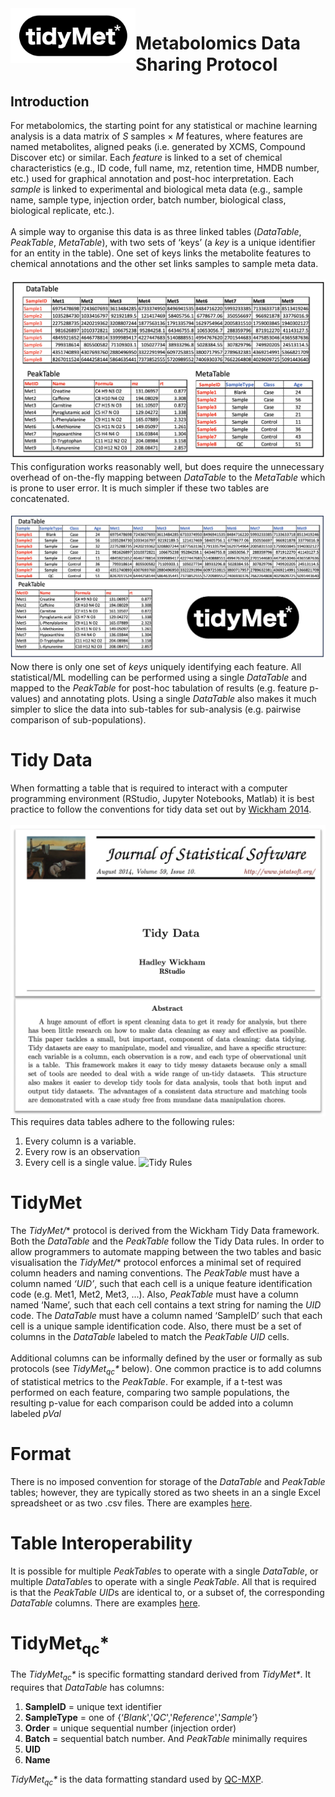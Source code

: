 <img src="res/TidyMet.png" width="200" style="float:left">

# Metabolomics Data Sharing Protocol

## Introduction
For metabolomics, the starting point for any statistical or machine learning analysis is a data matrix of *S* samples &#215; *M* features, where features are named metabolites, aligned peaks (i.e. generated by XCMS, Compound Discover etc) or similar. Each *feature* is linked to a set of chemical characteristics (e.g., ID code, full name, mz, retention time, HMDB number, etc.) used for graphical annotation and post-hoc interpretation. Each *sample* is linked to experimental and biological meta data (e.g., sample name, sample type, injection order, batch number, biological class, biological replicate, etc.). 
<br />
<br />
A simple way to organise this data is as three linked tables (*DataTable*, *PeakTable*, *MetaTable*), with two sets of ‘keys’ (a *key* is a unique identifier for an entity in the table). One set of keys links the metabolite features to chemical annotations and the other set links samples to sample meta data.
<br />
<br />
![Three table format](res/ThreeTables.png)
This configuration works reasonably well, but does require the unnecessary overhead of on-the-fly mapping between *DataTable* to the *MetaTable* which is prone to user error. It is much simpler if these two tables are concatenated.
<br />
<br />
![Two table format](res/TwoTables.png)
Now there is only one set of *keys* uniquely identifying each feature. All statistical/ML modelling can be performed using a single *DataTable* and mapped to the *PeakTable* for post-hoc tabulation of results (e.g. feature p-values) and annotating plots. Using a single *DataTable* also makes it much simpler to slice the data into sub-tables for sub-analysis (e.g. pairwise comparison of sub-populations).
# Tidy Data
When formatting a table that is required to interact with a  computer programming environment (RStudio, Jupyter Notebooks, Matlab) it is best practice to follow the conventions for tidy data set out by [Wickham 2014](https://www.jstatsoft.org/article/view/v059i10).
<br />
<br />
<img src="res/Wickham.png" width="600" style="float:left">
<br />
<br />
This requires data tables adhere to the following rules:
1. Every column is a variable.
2. Every row is an observation
3. Every cell is a single value.
![Tidy Rules](res/TidyRules.png)
# TidyMet
The *TidyMet/** protocol is derived from the Wickham Tidy Data framework. Both the *DataTable* and the *PeakTable* follow the Tidy Data rules. In order to allow programmers to automate mapping between the two tables and basic visualisation the *TidyMet/** protocol enforces a minimal set of required column headers and naming conventions. The *PeakTable* must have a column named *‘UID’*, such that each cell is a unique feature identification code (e.g. Met1, Met2, Met3, ...). Also, *PeakTable* must have a column named ‘Name’, such that each cell contains a text string for naming the *UID* code. The *DataTable* must have a column named ‘SampleID’ such that each cell is a unique sample identification code. Also, there must be a set of columns in the *DataTable* labeled to match the *PeakTable* *UID* cells.
<br />
<br />
Additional columns can be informally defined by the user or formally as sub protocols (see *TidyMet<sub>qc</sub>\** below). One common practice is to add columns of statistical metrics to the *PeakTable*. For example, if a t-test was performed on each feature, comparing two sample populations, the resulting p-value for each comparison could be added into a column labeled *pVal*
# Format
There is no imposed convention for storage of the *DataTable* and *PeakTable* tables; however, they are typically stored as two sheets in an a single Excel spreadsheet or as two .csv files. There are examples [here](\examples).
# Table Interoperability
It is possible for multiple *PeakTable*s to operate with a single *DataTable*, or multiple *DataTable*s to operate with a single *PeakTable*. All that is required is that the *PeakTable* *UID*s are identical to, or a subset of, the corresponding *DataTable* columns. There are examples [here](\examples).
# TidyMet<sub>qc</sub>\*
The *TidyMet<sub>qc</sub>\** is specific formatting standard derived from *TidyMet\**. It requires that *DataTable* has columns: 
1. **SampleID** = unique text identifier
2. **SampleType** = one of {‘*Blank*','*QC*','*Reference*','*Sample*’}
3. **Order** = unique sequential number (injection order) 
4. **Batch**  = sequential batch number. 
And *PeakTable* minimally requires 
1. **UID**
2. **Name**

*TidyMet<sub>qc</sub>\** is the data formatting standard used by [QC-MXP](www.qcmxp.org).
